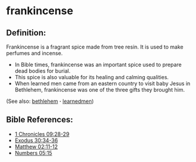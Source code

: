 # frankincense #

## Definition: ##

Frankincense is a fragrant spice made from tree resin. It is used to make perfumes and incense.

* In Bible times, frankincense was an important spice used to prepare dead bodies for burial.
* This spice is also valuable for its healing and calming qualities.
* When learned men came from an eastern country to visit baby Jesus in Bethlehem, frankincense was one of the three gifts they brought him.

(See also: [bethlehem](../other/bethlehem.md) **·** [learnedmen](../other/learnedmen.md))

## Bible References: ##

* [1 Chronicles 09:28-29](https://door43.org/en/bible/notes/1ch/09/28)
* [Exodus 30:34-36](https://door43.org/en/bible/notes/exo/30/34)
* [Matthew 02:11-12](https://door43.org/en/bible/notes/mat/02/11)
* [Numbers 05:15](https://door43.org/en/bible/notes/num/05/15)

